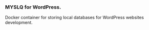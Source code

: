 ### MYSLQ for WordPress.

Docker container for storing local databases for WordPress websites development.
